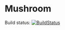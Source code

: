 Mushroom
========

Build status: [![BuildStatus](https://travis-ci.org/kragniz/mushroom.png?branch=master)](https://travis-ci.org/kragniz/mushroom)
